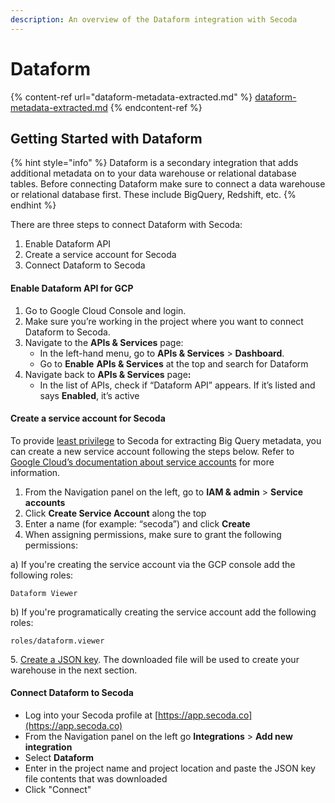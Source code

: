 ```yaml
---
description: An overview of the Dataform integration with Secoda
---
```


# Dataform

{% content-ref url="dataform-metadata-extracted.md" %}
[dataform-metadata-extracted.md](dataform-metadata-extracted.md)
{% endcontent-ref %}

## Getting Started with Dataform

{% hint style="info" %}
Dataform is a secondary integration that adds additional metadata on to your data warehouse or relational database tables. Before connecting Dataform make sure to connect a data warehouse or relational database first. These include BigQuery, Redshift, etc.
{% endhint %}

There are three steps to connect Dataform with Secoda:

1. Enable Dataform API
2. Create a service account for Secoda
3. Connect Dataform to Secoda

#### Enable Dataform API for GCP&#x20;

1. Go to Google Cloud Console and login.
2. Make sure you’re working in the project where you want to connect Dataform to Secoda.
3. Navigate to the **APIs & Services** page:
   * In the left-hand menu, go to **APIs & Services** > **Dashboard**.
   * Go to **Enable** **APIs & Services** at the top and search for Dataform
4. Navigate back to **APIs & Services** pag&#x65;**:**
   * In the list of APIs, check if “Dataform API” appears. If it’s listed and says **Enabled**, it’s active

#### Create a service account for Secoda

To provide [least privilege](https://en.wikipedia.org/wiki/Principle_of_least_privilege) to Secoda for extracting Big Query metadata, you can create a new service account following the steps below. Refer to [Google Cloud’s documentation about service accounts](https://cloud.google.com/iam/docs/creating-managing-service-accounts) for more information.

1. From the Navigation panel on the left, go to **IAM & admin** > **Service accounts**
2. Click **Create Service Account** along the top
3. Enter a name (for example: “secoda”) and click **Create**
4. When assigning permissions, make sure to grant the following permissions:

a) If you're creating the service account via the GCP console add the following roles:

```
Dataform Viewer 
```

b) If you're programatically creating the service account add the following roles:

```
roles/dataform.viewer
```

5\. [Create a JSON key](https://cloud.google.com/iam/docs/creating-managing-service-account-keys). The downloaded file will be used to create your warehouse in the next section.

#### Connect Dataform to Secoda <a href="#h_724f251572" id="h_724f251572"></a>

* Log into your Secoda profile at [https://app.secoda.co](https://app.secoda.co)
* From the Navigation panel on the left go **Integrations** > **Add new integration**
* Select **Dataform**
* Enter in the project name and project location and paste the JSON key file contents that was downloaded
* Click "Connect"

